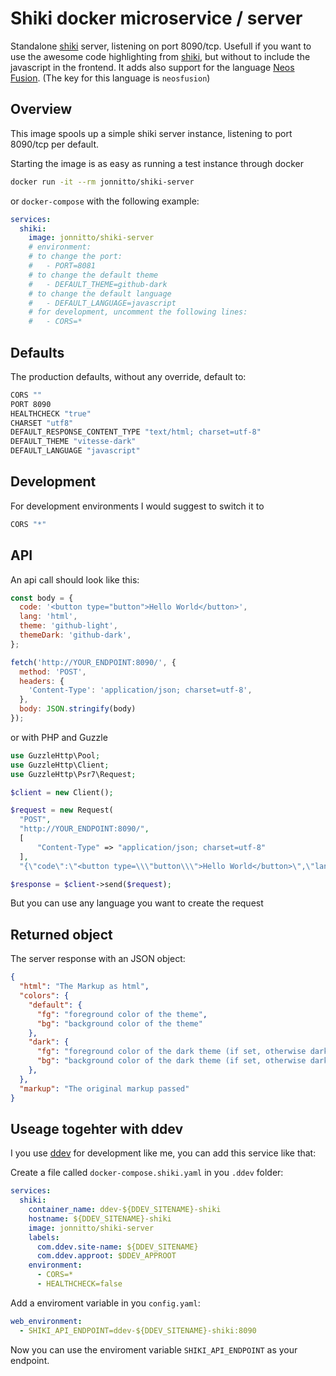 # Shiki docker microservice / server

Standalone [shiki](https://shiki.style) server, listening on port 8090/tcp. Usefull if you want to use the awesome code
highlighting from [shiki](https://shiki.style), but without to include the javascript in the frontend. It adds also
support for the language [Neos Fusion](https://www.neos.io). (The key for this language is `neosfusion`)

## Overview

This image spools up a simple shiki server instance, listening to port 8090/tcp per default.

Starting the image is as easy as running a test instance through docker

```sh
docker run -it --rm jonnitto/shiki-server
```

or `docker-compose` with the following example:

```yml
services:
  shiki:
    image: jonnitto/shiki-server
    # environment:
    # to change the port:
    #   - PORT=8081
    # to change the default theme
    #   - DEFAULT_THEME=github-dark
    # to change the default language
    #   - DEFAULT_LANGUAGE=javascript
    # for development, uncomment the following lines:
    #   - CORS=*
```

## Defaults

The production defaults, without any override, default to:

```sh
CORS ""
PORT 8090
HEALTHCHECK "true"
CHARSET "utf8"
DEFAULT_RESPONSE_CONTENT_TYPE "text/html; charset=utf-8"
DEFAULT_THEME "vitesse-dark"
DEFAULT_LANGUAGE "javascript"
```

## Development

For development environments I would suggest to switch it to

```sh
CORS "*"
```

## API

An api call should look like this:

```js
const body = {
  code: '<button type="button">Hello World</button>',
  lang: 'html',
  theme: 'github-light',
  themeDark: 'github-dark',
};

fetch('http://YOUR_ENDPOINT:8090/', {
  method: 'POST',
  headers: {
    'Content-Type': 'application/json; charset=utf-8',
  },
  body: JSON.stringify(body)
});
```

or with PHP and Guzzle

```php
use GuzzleHttp\Pool;
use GuzzleHttp\Client;
use GuzzleHttp\Psr7\Request;

$client = new Client();

$request = new Request(
  "POST",
  "http://YOUR_ENDPOINT:8090/",
  [
      "Content-Type" => "application/json; charset=utf-8"
  ],
  "{\"code\":\"<button type=\\\"button\\\">Hello World</button>\",\"lang\":\"html\",\"theme\":\"github-light\",\"themeDark\":\"github-dark\"}");

$response = $client->send($request);
```

But you can use any language you want to create the request

## Returned object

The server response with an JSON object:

```json
{
  "html": "The Markup as html",
  "colors": {
    "default": {
      "fg": "foreground color of the theme",
      "bg": "background color of the theme"
    },
    "dark": {
      "fg": "foreground color of the dark theme (if set, otherwise dark will be null)",
      "bg": "background color of the dark theme (if set, otherwise dark will be null)"
    },
  },
  "markup": "The original markup passed"
}
```

## Useage togehter with ddev

I you use [ddev](https://ddev.com) for development like me, you can add this service like that:

Create a file called `docker-compose.shiki.yaml` in you `.ddev` folder:

```yaml
services:
  shiki:
    container_name: ddev-${DDEV_SITENAME}-shiki
    hostname: ${DDEV_SITENAME}-shiki
    image: jonnitto/shiki-server
    labels:
      com.ddev.site-name: ${DDEV_SITENAME}
      com.ddev.approot: $DDEV_APPROOT
    environment:
      - CORS=*
      - HEALTHCHECK=false
```

Add a enviroment variable in you `config.yaml`:

```yaml
web_environment:
  - SHIKI_API_ENDPOINT=ddev-${DDEV_SITENAME}-shiki:8090
```

Now you can use the enviroment variable `SHIKI_API_ENDPOINT` as your endpoint.
